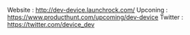 Website : http://dev-device.launchrock.com/
Upconing : https://www.producthunt.com/upcoming/dev-device
Twitter : https://twitter.com/device_dev
